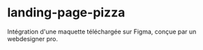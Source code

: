 # landing-page-pizza
Intégration d'une maquette téléchargée sur Figma, conçue par un webdesigner pro.
